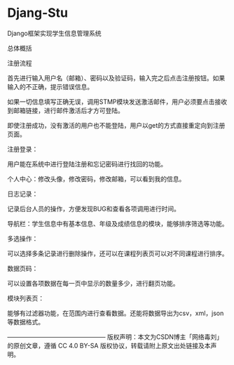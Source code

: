 # Djang-Stu

Django框架实现学生信息管理系统




总体概括

注册流程

首先进行输入用户名（邮箱）、密码以及验证码，输入完之后点击注册按钮。如果输入的不正确，提示错误信息。

如果一切信息填写正确无误，调用STMP模块发送激活邮件，用户必须要点击接收到邮箱链接，进行邮件激活后才方可登陆。

即使注册成功，没有激活的用户也不能登陆，用户以get的方式直接重定向到注册页面。

 

注册登录：

用户能在系统中进行登陆注册和忘记密码进行找回的功能。

个人中心：修改头像，修改密码，修改邮箱，可以看到我的信息。



日志记录：

记录后台人员的操作，方便发现BUG和查看各项调用进行时间。

导航栏：学生信息中有基本信息、年级及成绩信息的模块，能够排序筛选等功能。



多选操作：

可以选择多条记录进行删除操作，还可以在课程列表页可以对不同课程进行排序。



数据页码：

可以设置各项数据在每一页中显示的数量多少，进行翻页功能。



模块列表页：

能够有过滤器功能，在范围内进行查看数据。还能将数据导出为csv，xml，json等数据格式。







————————————————
版权声明：本文为CSDN博主「网络毒刘」的原创文章，遵循 CC 4.0 BY-SA 版权协议，转载请附上原文出处链接及本声明。
